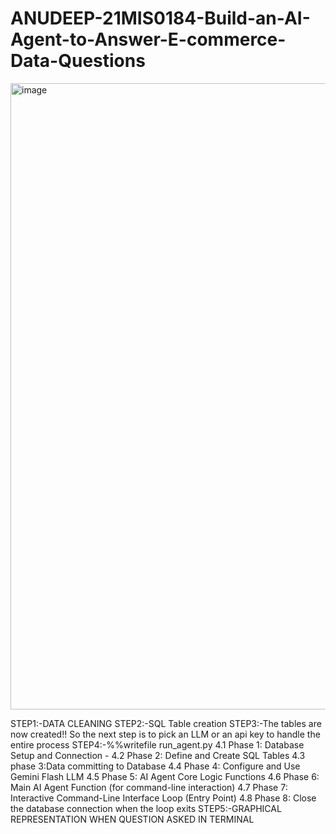 # ANUDEEP-21MIS0184-Build-an-AI-Agent-to-Answer-E-commerce-Data-Questions
<img width="1918" height="1002" alt="image" src="https://github.com/user-attachments/assets/daedbedc-0046-4f3b-8cf2-7c02f5786e94" />


STEP1:-DATA CLEANING
STEP2:-SQL Table creation
STEP3:-The tables are now created!! So the next step is to pick an LLM or an api key to handle the entire process
STEP4:-%%writefile run_agent.py
    4.1 Phase 1: Database Setup and Connection -
    4.2 Phase 2: Define and Create SQL Tables
    4.3 phase 3:Data committing to Database
    4.4 Phase 4: Configure and Use Gemini Flash LLM
    4.5 Phase 5: AI Agent Core Logic Functions
    4.6 Phase 6: Main AI Agent Function (for command-line interaction)
    4.7 Phase 7: Interactive Command-Line Interface Loop (Entry Point)
    4.8 Phase 8: Close the database connection when the loop exits
STEP5:-GRAPHICAL REPRESENTATION WHEN QUESTION ASKED IN TERMINAL

